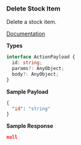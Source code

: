 ### Delete Stock Item

Delete a stock item.

[Documentation](https://developer.sage.com/accounting/reference/products-services/#tag/Stock-Items/operation/deleteStockItemsKey)

**Types**
```ts
interface ActionPayload {
  id: string;
  params?: AnyObject;
  body?: AnyObject;
}
```

**Sample Payload**
```json
{
  "id": "string"
}
```

**Sample Response**
```json
null
```
